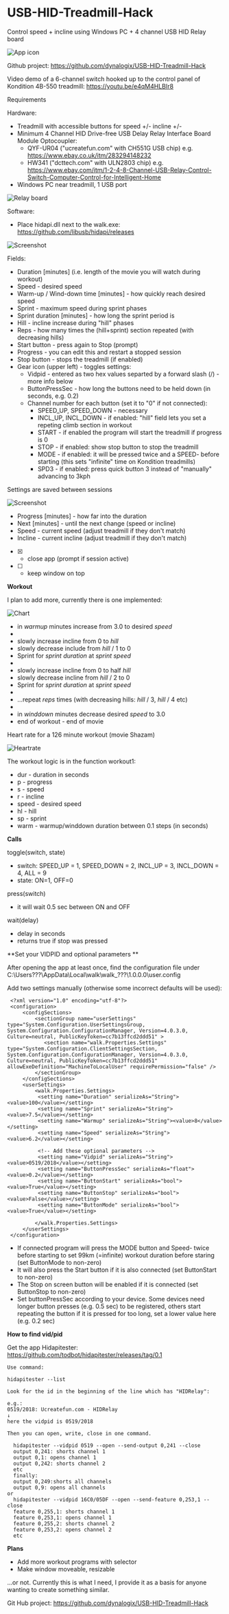 # USB-HID-Treadmill-Hack
Control speed + incline using Windows PC + 4 channel USB HID Relay board

![App icon](walk/usb-hid-treadmill.ico?raw=true "Icon")

Github project: https://github.com/dynalogix/USB-HID-Treadmill-Hack

Video demo of a 6-channel switch hooked up to the control panel of Kondition 4B-550 treadmill: https://youtu.be/e4qM4HLBIr8

Requirements

Hardware:
* Treadmill with accessible buttons for speed +/- incline +/-
* Minimum 4 Channel HID Drive-free USB Delay Relay Interface Board Module Optocoupler:
  * QYF-UR04 ("ucreatefun.com" with CH551G USB chip) e.g. https://www.ebay.co.uk/itm/283294148232
  * HW341 ("dcttech.com" with ULN2803 chip) e.g. https://www.ebay.com/itm/1-2-4-8-Channel-USB-Relay-Control-Switch-Computer-Control-for-Intelligent-Home
* Windows PC near treadmill, 1 USB port

![Relay board](relay.jpg?raw=true "board")

Software:
* Place hidapi.dll next to the walk.exe: https://github.com/libusb/hidapi/releases

![Screenshot](setup2.jpg?raw=true "setup") 

Fields:
* Duration [minutes] (i.e. length of the movie you will watch during workout)
* Speed - desired speed
* Warm-up / Wind-down time [minutes] - how quickly reach desired speed
* Sprint - maximum speed during sprint phases
* Sprint duration [minutes] - how long the sprint period is
* Hill - incline increase during "hill" phases
* Reps - how many times the (hill+sprint) section repeated (with decreasing hills)
* Start button - press again to Stop (prompt)
* Progress - you can edit this and restart a stopped session
* Stop button - stops the treadmill (if enabled)
* Gear icon (upper left) - toggles settings:
  * Vidpid - entered as two hex values separted by a forward slash (/) - more info below
  * ButtonPressSec - how long the buttons need to be held down (in seconds, e.g. 0.2)
  * Channel number for each button (set it to "0" if not connected):
    * SPEED_UP, SPEED_DOWN - necessary
    * INCL_UP, INCL_DOWN - if enabled: "hill" field lets you set a repeting climb section in workout
    * START - if enabled the program will start the treadmill if progress is 0
    * STOP - if enabled: show stop button to stop the treadmill
    * MODE - if enabled: it will be pressed twice and a SPEED- before starting (this sets "infinite" time on Kondition treadmills)
    * SPD3 - if enabled: press quick button 3 instead of "manually" advancing to 3kph      

Settings are saved between sessions

![Screenshot](active.jpg?raw=true "active")

* Progress [minutes] - how far into the duration
* Next [minutes] - until the next change (speed or incline)
* Speed - current speed (adjust treadmill if they don't match)
* Incline - current incline (adjust treadmill if they don't match)
* [X] - close app (prompt if session active)
* [ ] - keep window on top

**Workout**

I plan to add more, currently there is one implemented:

![Chart](chart.png?raw=true "chart")

* in *warmup* minutes increase from 3.0 to desired *speed*
* 
* slowly increase incline from 0 to *hill*
* slowly decrease include from *hill* / 1 to 0
* Sprint for *sprint duration* at *sprint speed*
*
* slowly increase incline from 0 to half *hill*
* slowly decrease incline from *hill* / 2  to 0
* Sprint for *sprint duration* at *sprint speed*
* 
* ...repeat *reps* times (with decreasing hills: *hill* / 3, *hill* / 4 etc)
* 
* in *winddown* minutes decrease desired *speed* to 3.0
* end of workout - end of movie

Heart rate for a 126 minute workout (movie Shazam)

![Heartrate](heart2.jpg?raw=true "heartrate")

The workout logic is in the function workout1:

* dur - duration in seconds
* p - progress
* s - speed
* r - incline
* speed - desired speed
* hl - hill 
* sp - sprint
* warm - warmup/winddown duration between 0.1 steps (in seconds)

**Calls** 

toggle(switch, state)
* switch: SPEED_UP = 1, SPEED_DOWN = 2, INCL_UP = 3, INCL_DOWN = 4, ALL = 9
* state: ON=1, OFF=0

press(switch)
* it will wait 0.5 sec between ON and OFF

wait(delay)
* delay in seconds
* returns true if stop was pressed

**Set your VIDPID and optional parameters **

After opening the app at least once, find the configuration file under 
C:\Users\???\AppData\Local\walk\walk_???\1.0.0.0\user.config

Add two settings manually (otherwise some incorrect defaults will be used):

     <?xml version="1.0" encoding="utf-8"?>
     <configuration>
         <configSections>
             <sectionGroup name="userSettings" type="System.Configuration.UserSettingsGroup, System.Configuration.ConfigurationManager, Version=4.0.3.0, Culture=neutral, PublicKeyToken=cc7b13ffcd2ddd51" >
                <section name="walk.Properties.Settings" type="System.Configuration.ClientSettingsSection, System.Configuration.ConfigurationManager, Version=4.0.3.0, Culture=neutral, PublicKeyToken=cc7b13ffcd2ddd51" allowExeDefinition="MachineToLocalUser" requirePermission="false" />
             </sectionGroup>
         </configSections>
         <userSettings>
             <walk.Properties.Settings>
              <setting name="Duration" serializeAs="String"><value>100</value></setting>
              <setting name="Sprint" serializeAs="String"><value>7.5</value></setting>
              <setting name="Warmup" serializeAs="String"><value>8</value></setting>
              <setting name="Speed" serializeAs="String"><value>6.2</value></setting>
              
              <!-- Add these optional parameters -->             
              <setting name="Vidpid" serializeAs="String"><value>0519/2018</value></setting>
              <setting name="ButtonPressSec" serializeAs="float"><value>0.2</value></setting>
              <setting name="ButtonStart" serializeAs="bool"><value>True</value></setting>
              <setting name="ButtonStop" serializeAs="bool"><value>False</value></setting>
              <setting name="ButtonMode" serializeAs="bool"><value>True</value></setting>
              
             </walk.Properties.Settings>
         </userSettings>
     </configuration>

* If connected program will press the MODE button and Speed- twice before starting to set 99km (=infinite) workout duration before staring (set ButtonMode to non-zero)
* It will also press the Start button if it is also connected (set ButtonStart to non-zero)
* The Stop on screen button will be enabled if it is connected (set ButtonStop to non-zero)
* Set buttonPressSec according to your device. Some devices need longer button presses (e.g. 0.5 sec) to be registered, others start repeating the button if it is pressed for too long, set a lower value here (e.g. 0.2 sec)

**How to find vid/pid**

Get the app Hidapitester: https://github.com/todbot/hidapitester/releases/tag/0.1

    Use command:

    hidapitester --list

    Look for the id in the beginning of the line which has "HIDRelay":

    e.g.:
    0519/2018: Ucreatefun.com - HIDRelay
    ↓
    here the vidpid is 0519/2018

    Then you can open, write, close in one command.

      hidapitester --vidpid 0519 --open --send-output 0,241 --close
      output 0,241: shorts channel 1
      output 0,1: opens channel 1
      output 0,242: shorts channel 2
      etc
      finally:
      output 0,249:shorts all channels
      output 0,9: opens all channels
    or
      hidapitester --vidpid 16C0/05DF --open --send-feature 0,253,1 --close
      feature 0,255,1: shorts channel 1
      feature 0,253,1: opens channel 1
      feature 0,255,2: shorts channel 2
      feature 0,253,2: opens channel 2
      etc

**Plans**
* Add more workout programs with selector
* Make window moveable, resizable

...or not. Currently this is what I need, I provide it as a basis for anyone wanting to create something similar.

Git Hub project: https://github.com/dynalogix/USB-HID-Treadmill-Hack

